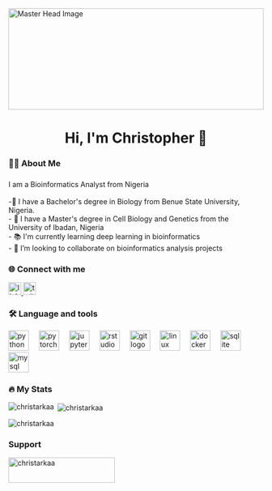 <img src="https://www.healthtech.dtu.dk/-/media/institutter/sundhedsteknologi/health-tech-newdesign/research/research-areas/infografikker/bioinformatics_x1.jpg" alt="Master Head Image" width="100%" height="200">

<h1 align="center">Hi, I'm Christopher 👋</h1>

###

<h3 align="left">👩‍💻  About Me</h3>

###
<p align="left">I am a Bioinformatics Analyst from Nigeria<br><br>-🔬 I have a Bachelor's degree in Biology from Benue State University, Nigeria.<br>- 🧬 I have a Master's degree in Cell Biology and Genetics from the University of Ibadan, Nigeria
<br>- 📚 I'm currently learning deep learning in bioinformatics<br>- 👯 I’m looking to collaborate on bioinformatics analysis projects</p>

<h3 align="left">🌐 Connect with me</h3>

<div align="left">
  <a href="https://www.linkedin.com/in/christarkaa/" target="_blank">
    <img src="https://img.shields.io/static/v1?message=LinkedIn&logo=linkedin&label=&color=0077B5&logoColor=white&labelColor=&style=for-the-badge" height="25" alt="linkedin logo"  />
  </a>
  <a href="https://x.com/Christarkaa" target="_blank">
    <img src="https://img.shields.io/static/v1?message=Twitter&logo=twitter&label=&color=1DA1F2&logoColor=white&labelColor=&style=for-the-badge" height="25" alt="twitter logo"  />
  </a>
</div>


###
<h3 align="left">🛠 Language and tools</h3>


<div align="left">
  <img src="https://cdn.jsdelivr.net/gh/devicons/devicon/icons/python/python-original.svg" height="40" alt="python logo"  />
  <img width="12" />
  <img src="https://cdn.jsdelivr.net/gh/devicons/devicon/icons/pytorch/pytorch-original.svg" height="40" alt="pytorch logo"  />
  <img width="12" />
  <img src="https://cdn.jsdelivr.net/gh/devicons/devicon/icons/jupyter/jupyter-original.svg" height="40" alt="jupyter logo"  />
  <img width="12" />
  <img src="https://cdn.jsdelivr.net/gh/devicons/devicon/icons/rstudio/rstudio-original.svg" height="40" alt="rstudio logo"  />
  <img width="12" />
  <img src="https://cdn.jsdelivr.net/gh/devicons/devicon/icons/git/git-original.svg" height="40" alt="git logo"  />
  <img width="12" />
  <img src="https://cdn.jsdelivr.net/gh/devicons/devicon/icons/linux/linux-original.svg" height="40" alt="linux logo"  />
  <img width="12" />
  <img src="https://cdn.jsdelivr.net/gh/devicons/devicon/icons/docker/docker-original.svg" height="40" alt="docker logo"  />
  <img width="12" />
  <img src="https://cdn.jsdelivr.net/gh/devicons/devicon/icons/sqlite/sqlite-original.svg" height="40" alt="sqlite logo"  />
  <img width="12" />
  <img src="https://cdn.jsdelivr.net/gh/devicons/devicon/icons/mysql/mysql-original.svg" height="40" alt="mysql logo"  />
</div>



<h3 align="left">🔥   My Stats </h3>
<p><img align="left" src="https://github-readme-stats.vercel.app/api/top-langs?username=christarkaa&show_icons=true&locale=en&layout=compact" alt="christarkaa" /></p>

<p>&nbsp;<img align="center" src="https://github-readme-stats.vercel.app/api?username=christarkaa&show_icons=true&locale=en" alt="christarkaa" /></p>

<p><img align="center" src="https://github-readme-streak-stats.herokuapp.com/?user=christarkaa&" alt="christarkaa" /></p>



<h3 align="left">Support</h3>
<p><a href="https://www.buymeacoffee.com/christarkaa"> <img align="left" src="https://cdn.buymeacoffee.com/buttons/v2/default-yellow.png" height="50" width="210" alt="christarkaa" /></a><a href="https://ko-fi.com/christarkaa"> <img align="left" 

